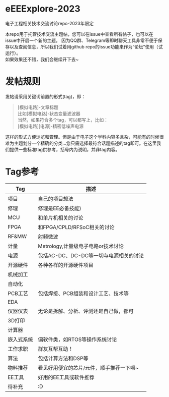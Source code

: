 

# eEEExplore-2023

电子工程相关技术交流讨论repo-2023年限定

本repo用于托管技术交流主题帖，您可以在issue中查看所有帖子，也可以在issue中开启一个新的主题。
因为QQ群、Telegram等即时聊天工具非常不便于保存以及查阅信息，所以我们试着用github repo的issue功能来作为“论坛”使用（试运行）。  
如果效果还不错，我们会继续开下去~

# 发帖规则

发帖请采用关键词前置的形式(tag)，即：

> [模拟电路]-文章标题  
> 比如[模拟电路]-状态变量滤波器  
> 当然，如果符合多个tag，可以都写上，比如：  
> [模拟电路][电源]-精密低噪声电源  

这样的形式方便浏览和管理。但是由于电子这个学科内容多且杂，可能有的时候很难为主题划分一个精确的分类...您只需选择最符合话题描述的tag即可。在这里我们提供一些标准tag供参考，括号内为说明，并非tag内容。

# Tag参考


| Tag | 描述 |  
| ---- | ---- |  
| 项目 | 自己的项目想法 |  
| 修理 | 修理是EE必备技能) |  
| MCU | 和单片机相关的讨论 |  
| FPGA | 和FPGA/CPLD/RFSoC相关的讨论 |
| RF&MW | 射频微波 |
| 计量 | Metrology,计量级电子电路or技术讨论 |
| 电源 | 包括AC-DC、DC-DC等一切与电源相关的讨论 |
| 开源硬件 | 各种各样的开源硬件项目 |
| 机械加工 |  |
| 自动化 |  |
| PCB工艺 | 包括焊接、PCB组装和设计工艺、技术等 |
| EDA |  |
| 仪器仪表 | 无论是拆解、分析、评测还是自己做，都可 |
| 3D打印 |  |
| 计算器 |  |
| 嵌入式系统 | 偏软件类，如RTOS等操作系统讨论 |
| 工作求职 | 群友互帮互助！|
| 算法 | 包括计算方法和DSP等 |
| 物料推荐 | 看见好用便宜的芯片/元件，顺手推荐一下呗~ |
| EE工具 | 好用的EE工具或软件推荐 |
| 待补充 | :D |

